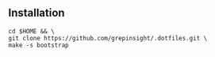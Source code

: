Installation
-------------

```shell
cd $HOME && \
git clone https://github.com/grepinsight/.dotfiles.git \
make -s bootstrap
```
